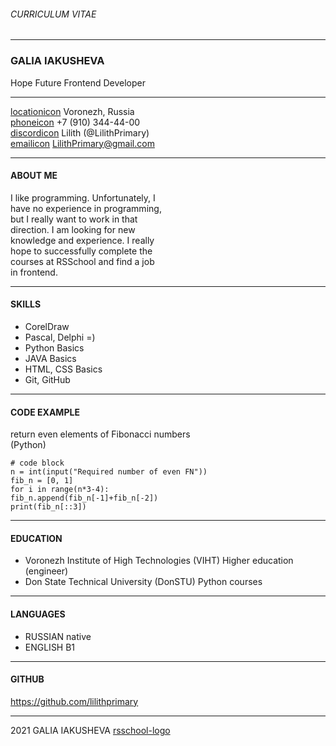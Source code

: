 ###### CURRICULUM VITAE
***
### GALIA IAKUSHEVA
Hope Future Frontend Developer
***
[locationicon](ilocation.png) Voronezh, Russia\
[phoneicon](iphone.png) +7 (910) 344-44-00\
[discordicon](idiscord.png) Lilith (@LilithPrimary)\
[emailicon](iemail.png) LilithPrimary@gmail.com
***
#### ABOUT ME

I like programming. Unfortunately, I\
have no experience in programming,\
but I really want to work in that\
direction. I am looking for new\
knowledge and experience. I really\
hope to successfully complete the\
courses at RSSchool and find a job\
in frontend.
***
#### SKILLS

- CorelDraw
- Pascal, Delphi =)
- Python Basics
- JAVA Basics
- HTML, CSS Basics
- Git, GitHub
***
#### CODE EXAMPLE

return even elements of Fibonacci numbers\
(Python)

```
# code block
n = int(input("Required number of even FN"))
fib_n = [0, 1]
for i in range(n*3-4):
fib_n.append(fib_n[-1]+fib_n[-2])
print(fib_n[::3])
```
***
#### EDUCATION

- Voronezh Institute of High Technologies (VIHT) Higher education (engineer)
- Don State Technical University (DonSTU) Python courses
***
#### LANGUAGES

- RUSSIAN native
- ENGLISH B1
***
#### GITHUB

https://github.com/lilithprimary
***
2021 GALIA IAKUSHEVA
[rsschool-logo](logo-rss.png)